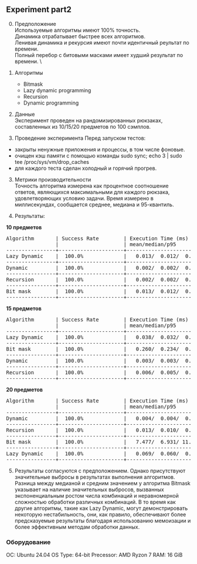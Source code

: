 ## Experiment part2


0. Предположение \
Используемые алгоритмы имеют 100% точность. \
Динамика отрабатывает быстрее всех алгоритмов. \
Ленивая динамика и рекурсия имеют почти идентичный реультат по времени. \
Полный перебор с битовыми масками имеет худший результат по времени. \


1. Алгоритмы 
    * Bitmask
    * Lazy dynamic programming
    * Recursion
    * Dynamic programming


2. Данные \
Эксперимент проведен на рандомизированных рюкзаках, составленных из 10/15/20 предметов по 100 сэмплов. 

3. Проведение эксперимента
Перед запуском тестов:
- закрыты ненужные приложения и процессы, в том числе фоновые.
- очищен кэш памяти с помощью команды sudo sync; echo 3 | sudo tee /proc/sys/vm/drop_caches
- для каждого теста сделан холодный и горячий прогрев.


3. Метрики производительности \
Точность алгоритма измерена как процентное соотношение ответов, являющихся максимальными для каждого рюкзака, удовлетворяющих
условию задачи. Время измерено в миллисекундах, сообщается среднее, медиана и 95-квантиль.


4. Результаты:

**10 предметов**
<pre>
Algorithm       | Success Rate        | Execution Time (ms)        | 
                |                     | mean/median/p95            | 
----------------+---------------------+----------------------------+
Lazy Dynamic    |  100.0%             |   0.013/  0.012/  0.031    | 
----------------+---------------------+----------------------------+
Dynamic         |  100.0%             |   0.002/  0.002/  0.003    | 
----------------+---------------------+----------------------------+
Recursion       |  100.0%             |   0.002/  0.002/  0.003    | 
----------------+---------------------+----------------------------+
Bit mask        |  100.0%             |   0.013/  0.012/  0.021    | 
----------------+---------------------+----------------------------+
</pre>

**15 предметов**
<pre>
Algorithm       | Success Rate        | Execution Time (ms)        | 
                |                     | mean/median/p95            | 
----------------+---------------------+----------------------------+
Lazy Dynamic    |  100.0%             |   0.038/  0.032/  0.075    |  
----------------+---------------------+----------------------------+
Bit mask        |  100.0%             |   0.260/  0.234/  0.474    |  
----------------+---------------------+----------------------------+
Dynamic         |  100.0%             |   0.003/  0.003/  0.005    |  
----------------+---------------------+----------------------------+
Recursion       |  100.0%             |   0.006/  0.005/  0.013    |  
----------------+---------------------+----------------------------+
</pre>

**20 предметов**
<pre>
Algorithm       | Success Rate        | Execution Time (ms)        | 
                |                     | mean/median/p95            | 
----------------+---------------------+----------------------------+
Dynamic         |  100.0%             |   0.004/  0.004/  0.006    |  
----------------+---------------------+----------------------------+
Recursion       |  100.0%             |   0.013/  0.010/  0.028    |  
----------------+---------------------+----------------------------+
Bit mask        |  100.0%             |   7.477/  6.931/ 11.740    |  
----------------+---------------------+----------------------------+
Lazy Dynamic    |  100.0%             |   0.069/  0.060/  0.136    |  
----------------+---------------------+----------------------------+
</pre>

5. Результаты согласуются с предположением.
Однако присутствуют значительные выбросы в результатах выполнения алгоритмов. Разница между медианой и средним значением у алгоритма Bitmask указывает на наличие значительных выбросов, вызванных экспоненциальным ростом числа комбинаций и неравномерной сложностью обработки различных комбинаций. В то время как другие алгоритмы, такие как Lazy Dynamic, могут демонстрировать некоторую нестабильность, они, как правило, обеспечивают более предсказуемые результаты благодаря использованию мемоизации и более эффективным методам обработки данных.


### Оборудование
ОС: Ubuntu 24.04
OS Type: 64-bit
Precessor: AMD Ryzon 7
RAM: 16 GiB
